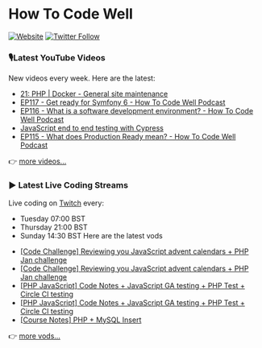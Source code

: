 # How To Code Well

[![Website](https://img.shields.io/twitch/status/howtocodewell?color=pink&label=LIVE%20CODING%20ON%20TWITCH&logoColor=%3D&style=for-the-badge)](https://howtocodewell.net/live)
[![Twitter Follow](https://img.shields.io/twitter/follow/howtocodewell?color=pink&logo=twitter&style=for-the-badge)](https://twitter.com/intent/follow?original_referer=https%3A%2F%2Fgithub.com%2Fhowtocodewell&screen_name=howtocodewell)


### 🎙️Latest YouTube Videos
New videos every week.  Here are the latest:
<!-- YOUTUBE-HTCW:START -->
- [21: PHP | Docker -  General site maintenance](https://www.youtube.com/watch?v=ecHdP2gRy-o)
- [EP117 - Get ready for Symfony 6 - How To Code Well Podcast](https://www.youtube.com/watch?v=9DzVq-yY_Eg)
- [EP116 - What is a software development environment? - How To Code Well Podcast](https://www.youtube.com/watch?v=eEChOR13AzU)
- [JavaScript end to end testing with Cypress](https://www.youtube.com/watch?v=-Hcdzm562BU)
- [EP115 - What does Production Ready mean? - How To Code Well Podcast](https://www.youtube.com/watch?v=3oGcV5QND14)
<!-- YOUTUBE-HTCW:END -->

👉 [more videos...](https://youtube.com/howtocodewell)

### ▶️ Latest Live Coding Streams
Live coding on [Twitch](https://howtocodewell.net/live) every:
- Tuesday 07:00 BST
- Thursday 21:00 BST
- Sunday 14:30 BST
Here are the latest vods

<!-- YOUTUBE-HTCW-LIVE:START -->
- [[Code Challenge] Reviewing you JavaScript advent calendars + PHP Jan challenge](https://www.youtube.com/watch?v=P-5-9cbsN0I)
- [[Code Challenge] Reviewing you JavaScript advent calendars + PHP Jan challenge](https://www.youtube.com/watch?v=RVoquTDm6OA)
- [[PHP JavaScript] Code Notes + JavaScript GA testing + PHP Test + Circle CI testing](https://www.youtube.com/watch?v=sp_d-mmklAA)
- [[PHP JavaScript] Code Notes + JavaScript GA testing + PHP Test + Circle CI testing](https://www.youtube.com/watch?v=DozkziT1Aj4)
- [[Course Notes] PHP + MySQL Insert](https://www.youtube.com/watch?v=Neircjkt4qY)
<!-- YOUTUBE-HTCW-LIVE:END -->

👉 [more vods...](https://youtube.com/howtocodewelllive)